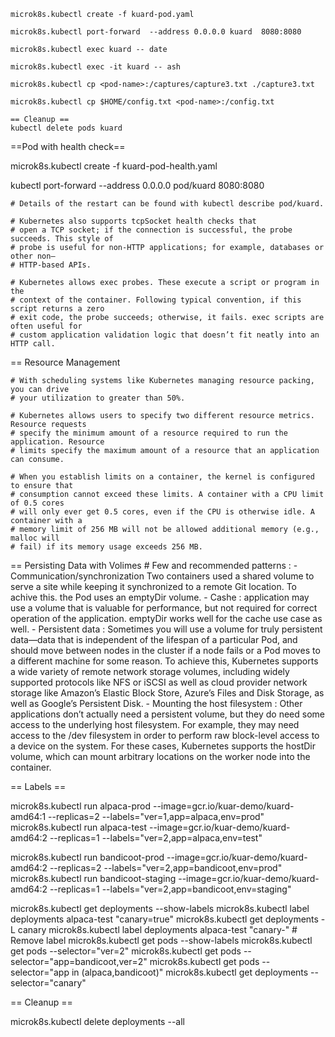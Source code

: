     microk8s.kubectl create -f kuard-pod.yaml

    microk8s.kubectl port-forward  --address 0.0.0.0 kuard  8080:8080

    microk8s.kubectl exec kuard -- date

    microk8s.kubectl exec -it kuard -- ash

    microk8s.kubectl cp <pod-name>:/captures/capture3.txt ./capture3.txt

    microk8s.kubectl cp $HOME/config.txt <pod-name>:/config.txt
    
    == Cleanup ==
    kubectl delete pods kuard

==Pod with health check==

microk8s.kubectl create -f kuard-pod-health.yaml

kubectl port-forward --address 0.0.0.0 pod/kuard 8080:8080

    # Details of the restart can be found with kubectl describe pod/kuard.

    # Kubernetes also supports tcpSocket health checks that
    # open a TCP socket; if the connection is successful, the probe succeeds. This style of
    # probe is useful for non-HTTP applications; for example, databases or other non–
    # HTTP-based APIs.

    # Kubernetes allows exec probes. These execute a script or program in the
    # context of the container. Following typical convention, if this script returns a zero
    # exit code, the probe succeeds; otherwise, it fails. exec scripts are often useful for
    # custom application validation logic that doesn’t fit neatly into an HTTP call.


== Resource Management

    # With scheduling systems like Kubernetes managing resource packing, you can drive
    # your utilization to greater than 50%.

    # Kubernetes allows users to specify two different resource metrics. Resource requests
    # specify the minimum amount of a resource required to run the application. Resource
    # limits specify the maximum amount of a resource that an application can consume.

    # When you establish limits on a container, the kernel is configured to ensure that
    # consumption cannot exceed these limits. A container with a CPU limit of 0.5 cores
    # will only ever get 0.5 cores, even if the CPU is otherwise idle. A container with a
    # memory limit of 256 MB will not be allowed additional memory (e.g., malloc will
    # fail) if its memory usage exceeds 256 MB.

 == Persisting Data with Volimes
    # Few and recommended patterns :
        - Communication/synchronization
            Two containers used a shared volume to serve a site while keeping it synchronized to a remote Git location.
            To achive this. the Pod uses an emptyDir volume.
        - Cashe :
            application may use a volume that is valuable for performance, but not required
            for correct operation of the application. 
            emptyDir works well for the cache use case as well.
        - Persistent data :
            Sometimes you will use a volume for truly persistent data—data that is independent
            of the lifespan of a particular Pod, and should move between nodes in the cluster if a
            node fails or a Pod moves to a different machine for some reason. To achieve this,
            Kubernetes supports a wide variety of remote network storage volumes, including
            widely supported protocols like NFS or iSCSI as well as cloud provider network
            storage like Amazon’s Elastic Block Store, Azure’s Files and Disk Storage, as well
            as Google’s Persistent Disk.
        - Mounting the host filesystem :
            Other applications don’t actually need a persistent volume, but they do need some
            access to the underlying host filesystem. For example, they may need access to the
            /dev filesystem in order to perform raw block-level access to a device on the system.
            For these cases, Kubernetes supports the hostDir volume, which can mount
            arbitrary locations on the worker node into the container.



== Labels ==

microk8s.kubectl run alpaca-prod --image=gcr.io/kuar-demo/kuard-amd64:1 --replicas=2 --labels="ver=1,app=alpaca,env=prod"
microk8s.kubectl run alpaca-test --image=gcr.io/kuar-demo/kuard-amd64:2 --replicas=1 --labels="ver=2,app=alpaca,env=test"

microk8s.kubectl run bandicoot-prod --image=gcr.io/kuar-demo/kuard-amd64:2 --replicas=2 --labels="ver=2,app=bandicoot,env=prod"
microk8s.kubectl run bandicoot-staging --image=gcr.io/kuar-demo/kuard-amd64:2 --replicas=1 --labels="ver=2,app=bandicoot,env=staging"

microk8s.kubectl get deployments --show-labels
microk8s.kubectl label deployments alpaca-test "canary=true"
microk8s.kubectl get deployments -L canary
microk8s.kubectl label deployments alpaca-test "canary-"  # Remove label
microk8s.kubectl get pods --show-labels
microk8s.kubectl get pods --selector="ver=2"
microk8s.kubectl get pods --selector="app=bandicoot,ver=2"
microk8s.kubectl get pods --selector="app in (alpaca,bandicoot)"
microk8s.kubectl get deployments --selector="canary"

== Cleanup ==

microk8s.kubectl delete deployments --all
